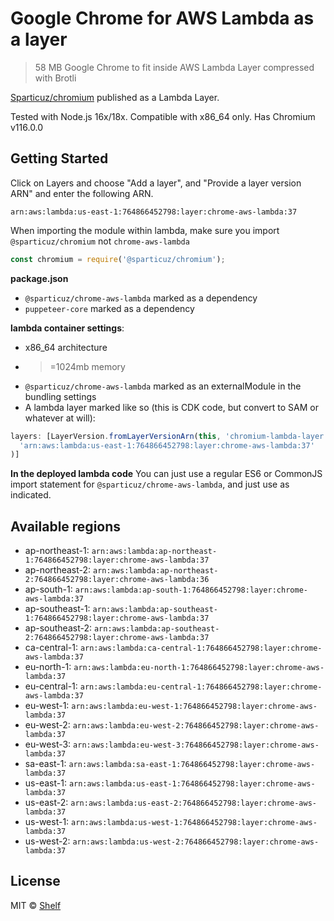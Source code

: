 # Google Chrome for AWS Lambda as a layer

> 58 MB Google Chrome to fit inside AWS Lambda Layer compressed with Brotli

[Sparticuz/chromium](https://github.com/Sparticuz/chromium) published as a Lambda Layer.

Tested with Node.js 16x/18x. Compatible with x86_64 only. Has Chromium v116.0.0

## Getting Started

Click on Layers and choose "Add a layer", and "Provide a layer version
ARN" and enter the following ARN.

```
arn:aws:lambda:us-east-1:764866452798:layer:chrome-aws-lambda:37
```

When importing the module within lambda, make sure you import `@sparticuz/chromium` not `chrome-aws-lambda`

```js
const chromium = require('@sparticuz/chromium');
```

**package.json**

- `@sparticuz/chrome-aws-lambda` marked as a dependency
- `puppeteer-core` marked as a dependency

**lambda container settings**:

- x86_64 architecture
- > =1024mb memory
- `@sparticuz/chrome-aws-lambda` marked as an externalModule in the bundling settings
- A lambda layer marked like so (this is CDK code, but convert to SAM or whatever at will):

```ts
layers: [LayerVersion.fromLayerVersionArn(this, 'chromium-lambda-layer',
  'arn:aws:lambda:us-east-1:764866452798:layer:chrome-aws-lambda:37'
)]
```

**In the deployed lambda code**
You can just use a regular ES6 or CommonJS import statement for `@sparticuz/chrome-aws-lambda`, and just use as
indicated.

## Available regions

* ap-northeast-1: `arn:aws:lambda:ap-northeast-1:764866452798:layer:chrome-aws-lambda:37`
* ap-northeast-2: `arn:aws:lambda:ap-northeast-2:764866452798:layer:chrome-aws-lambda:36`
* ap-south-1: `arn:aws:lambda:ap-south-1:764866452798:layer:chrome-aws-lambda:37`
* ap-southeast-1: `arn:aws:lambda:ap-southeast-1:764866452798:layer:chrome-aws-lambda:37`
* ap-southeast-2: `arn:aws:lambda:ap-southeast-2:764866452798:layer:chrome-aws-lambda:37`
* ca-central-1: `arn:aws:lambda:ca-central-1:764866452798:layer:chrome-aws-lambda:37`
* eu-north-1: `arn:aws:lambda:eu-north-1:764866452798:layer:chrome-aws-lambda:37`
* eu-central-1: `arn:aws:lambda:eu-central-1:764866452798:layer:chrome-aws-lambda:37`
* eu-west-1: `arn:aws:lambda:eu-west-1:764866452798:layer:chrome-aws-lambda:37`
* eu-west-2: `arn:aws:lambda:eu-west-2:764866452798:layer:chrome-aws-lambda:37`
* eu-west-3: `arn:aws:lambda:eu-west-3:764866452798:layer:chrome-aws-lambda:37`
* sa-east-1: `arn:aws:lambda:sa-east-1:764866452798:layer:chrome-aws-lambda:37`
* us-east-1: `arn:aws:lambda:us-east-1:764866452798:layer:chrome-aws-lambda:37`
* us-east-2: `arn:aws:lambda:us-east-2:764866452798:layer:chrome-aws-lambda:37`
* us-west-1: `arn:aws:lambda:us-west-1:764866452798:layer:chrome-aws-lambda:37`
* us-west-2: `arn:aws:lambda:us-west-2:764866452798:layer:chrome-aws-lambda:37`

## License

MIT © [Shelf](https://shelf.io)
